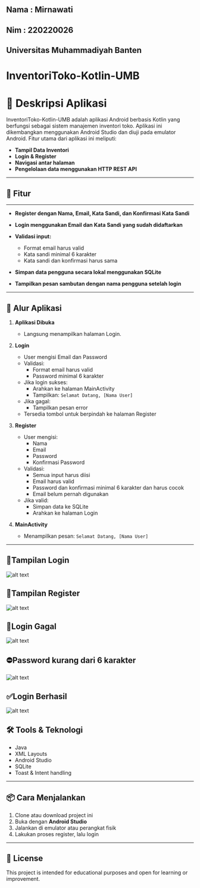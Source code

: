 ## Nama : Mirnawati 
## Nim  : 220220026
## Universitas Muhammadiyah Banten 


#  InventoriToko-Kotlin-UMB
# 📱  Deskripsi Aplikasi

InventoriToko-Kotlin-UMB adalah aplikasi Android berbasis Kotlin yang berfungsi sebagai sistem manajemen inventori toko. Aplikasi ini dikembangkan menggunakan Android Studio dan diuji pada emulator Android. Fitur utama dari aplikasi ini meliputi:

* **Tampil Data Inventori**
* **Login & Register**
* **Navigasi antar halaman**
* **Pengelolaan data menggunakan HTTP REST API**



---

## 🚀 Fitur


---

* **Register dengan Nama, Email, Kata Sandi, dan Konfirmasi Kata Sandi**
* **Login menggunakan Email dan Kata Sandi yang sudah didaftarkan**
* **Validasi input:**

  * Format email harus valid
  * Kata sandi minimal 6 karakter
  * Kata sandi dan konfirmasi harus sama
* **Simpan data pengguna secara lokal menggunakan SQLite**
* **Tampilkan pesan sambutan dengan nama pengguna setelah login**

---

## 🧭 Alur Aplikasi

1. **Aplikasi Dibuka**
   - Langsung menampilkan halaman Login.

2. **Login**
   - User mengisi Email dan Password
   - Validasi:
     - Format email harus valid
     - Password minimal 6 karakter
   - Jika login sukses:
     - Arahkan ke halaman MainActivity
     - Tampilkan: `Selamat Datang, [Nama User]`
   - Jika gagal:
     - Tampilkan pesan error
   - Tersedia tombol untuk berpindah ke halaman Register

3. **Register**
   - User mengisi:
     - Nama
     - Email
     - Password
     - Konfirmasi Password
   - Validasi:
     - Semua input harus diisi
     - Email harus valid
     - Password dan konfirmasi minimal 6 karakter dan harus cocok
     - Email belum pernah digunakan
   - Jika valid:
     - Simpan data ke SQLite
     - Arahkan ke halaman Login

4. **MainActivity**
   - Menampilkan pesan: `Selamat Datang, [Nama User]`

---
## 📱Tampilan Login 
![alt text](https://github.com/watimirna/Pemograman4_UMB/blob/master/gambar/login.png?raw=true)
## 📲Tampilan Register
![alt text](https://github.com/watimirna/Pemograman4_UMB/blob/master/gambar/Register.png?raw=true)
## 📵Login Gagal
![alt text](https://github.com/watimirna/Pemograman4_UMB/blob/master/gambar/Login%20Gagal.png?raw=true)
## ⛔Password kurang dari 6 karakter
![alt text](https://github.com/watimirna/Pemograman4_UMB/blob/master/gambar/Password%20kurang%20dari%206%20karakter.png?raw=true)
## ✅Login Berhasil
![alt text](https://github.com/watimirna/Pemograman4_UMB/blob/master/gambar/Login%20Berhasil.png?raw=true)
## 🛠️ Tools & Teknologi

- Java
- XML Layouts
- Android Studio
- SQLite
- Toast & Intent handling

---

## 📦 Cara Menjalankan

1. Clone atau download project ini
2. Buka dengan **Android Studio**
3. Jalankan di emulator atau perangkat fisik
4. Lakukan proses register, lalu login

---

## 📄 License

This project is intended for educational purposes and open for learning or improvement.

